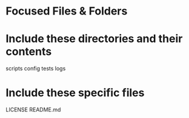 # Focused Files & Folders

# Include these directories and their contents
scripts
config
tests
logs

# Include these specific files
LICENSE
README.md

